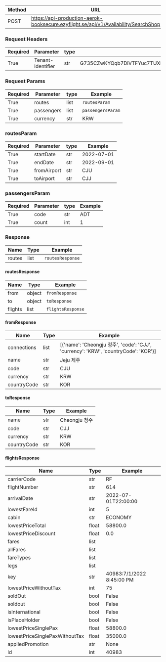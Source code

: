 | Method | URL                                                                                 |
|--------|-------------------------------------------------------------------------------------|
| POST   | https://api-production-aerok-booksecure.ezyflight.se/api/v1/Availability/SearchShop | 

### Request Headers
| Required | Parameter         | type | Example                                                          |
|----------|-------------------|------|------------------------------------------------------------------|
| True     | Tenant-Identifier | str  | G735CZwKYQqb7DlVTFYuc7TUXD3NMlhIdWMe49ZQ2nhhefLG0IdwXp6TcXKqL01x |



### Request Params

| Required | Parameter  | type | Example           |
|----------|------------|------|-------------------|
| True     | routes     | list | `routesParam`     |
| True     | passengers | list | `passengersParam` |
| True     | currency   | str  | KRW               |


### routesParam

| Required | Parameter   | type | Example    |
|----------|-------------|------|------------|
| True     | startDate   | str  | 2022-07-01 |
| True     | endDate     | str  | 2022-09-01 |
| True     | fromAirport | str  | CJU        |
| True     | toAirport   | str  | CJJ        |

### passengersParam

| Required | Parameter | type | Example |
|----------|-----------|------|---------|
| True     | code      | str  | ADT     |
| True     | count     | int  | 1       |




### Response

| Name    | Type | Example          |
|---------|------|------------------|
| routes  | list | `routesResponse` |

#### routesResponse

| Name    | Type   | Example           |
|---------|--------|-------------------|
| from    | object | `fromResponse`    |
| to      | object | `toResponse`      |
| flights | list   | `flightsResponse` |


#### fromResponse

| Name        | Type | Example                                                                           |
|-------------|------|-----------------------------------------------------------------------------------|
| connections | list | [{'name': 'Cheongju 청주', 'code': 'CJJ', 'currency': 'KRW', 'countryCode': 'KOR'}] |
| name        | str  | Jeju 제주                                                                           |
| code        | str  | CJU                                                                               |
| currency    | str  | KRW                                                                               |
| countryCode | str  | KOR                                                                               |

#### toResponse

| Name        | Type | Example     |
|-------------|------|-------------|
| name        | str  | Cheongju 청주 |
| code        | str  | CJJ         |
| currency    | str  | KRW         |
| countryCode | str  | KOR         |

#### flightsResponse

| Name                           | Type  | Example                   |
|--------------------------------|-------|---------------------------|
| carrierCode                    | str   | RF                        |
| flightNumber                   | str   | 614                       |
| arrivalDate                    | str   | 2022-07-01T22:00:00       |
| lowestFareId                   | int   | 5                         |
| cabin                          | str   | ECONOMY                   |
| lowestPriceTotal               | float | 58800.0                   |
| lowestPriceDiscount            | float | 0.0                       |
| fares                          | list  |                           |
| allFares                       | list  |                           |
| fareTypes                      | list  |                           |
| legs                           | list  |                           |
| key                            | str   | 40983:7/1/2022 8:45:00 PM |
| lowestPriceWithoutTax          | int   | 75                        |
| soldOut                        | bool  | False                     |
| soldout                        | bool  | False                     |
| isInternational                | bool  | False                     |
| isPlaceHolder                  | bool  | False                     |
| lowestPriceSinglePax           | float | 58800.0                   |       
| lowestPriceSinglePaxWithoutTax | float | 35000.0                   |   
| appliedPromotion               | str   | None                      |
| id                             | int   | 40983                     |



